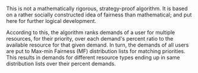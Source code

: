 This is not a mathematically rigorous, strategy-proof algorithm. It is based on a rather socially constructed idea of fairness than mathematical; and put here for further logical development.

According to this, the algorithm ranks demands of a user for multiple resources, for their priority, over each demand's percent ratio to the available resource for that given demand. In turn, the demands of all users are put to Max-min Fairness (MF) distribution lists for matching priorities. This results in demands for different resource types ending up in same distribution lists over their percent demands.
